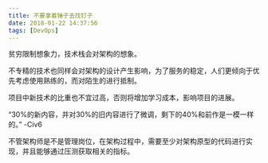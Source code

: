 ```yaml
---
title: 不要拿着锤子去找钉子
date: 2018-01-22 14:37:56
tags: [DevOps]
---
```


贫穷限制想象力，技术栈会对架构的想象。

不专精的技术也同样会对架构的设计产生影响，为了服务的稳定，人们更倾向于优先考虑使用熟练的，而对陌生的进行抵制。

项目中新技术的比重也不宜过高，否则将增加学习成本，影响项目的进展。

“30%的新内容，并对30%的旧内容进行了微调，剩下的40%和前作是一模一样的。” -Civ6

不管架构师是不是管理岗位，在架构过程中，需要至少对架构原型的代码进行实现，并且能够通过压测获取相关的指标。